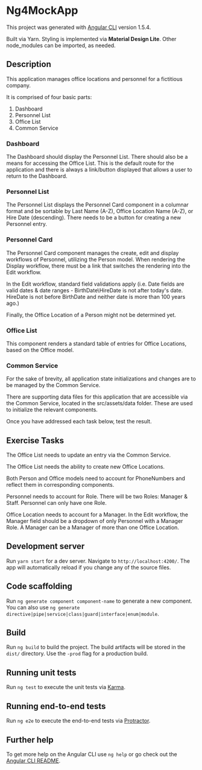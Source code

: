 # Ng4MockApp

This project was generated with [Angular CLI](https://github.com/angular/angular-cli) version 1.5.4.

Built via Yarn.
Styling is implemented via **Material Design Lite**.
Other node_modules can be imported, as needed.

## Description

This application manages office locations and personnel for a fictitious company.

It is comprised of four basic parts:

1. Dashboard
2. Personnel List
3. Office List
4. Common Service

### Dashboard

The Dashboard should display the Personnel List. There should also be a means for accessing the Office List. This is the default route for the application and there is always a link/button displayed that allows a user to return to the Dashboard.

### Personnel List

The Personnel List displays the Personnel Card component in a columnar format and be sortable by Last Name (A-Z), Office Location Name (A-Z), or Hire Date (descending). There needs to be a button for creating a new Personnel entry.

### Personnel Card

The Personnel Card component manages the create, edit and display workflows of Personnel, utilizing the Person model. When rendering the Display workflow, there must be a link that switches the rendering into the Edit workflow.

In the Edit workflow, standard field validations apply (i.e. Date fields are valid dates & date ranges - BirthDate\HireDate is not after today's date. HireDate is not before BirthDate and neither date is more than 100 years ago.)

Finally, the Office Location of a Person might not be determined yet.

### Office List

This component renders a standard table of entries for Office Locations, based on the Office model.

### Common Service

For the sake of brevity, all application state initializations and changes are to be managed by the Common Service. 

There are supporting data files for this application that are accessible via the Common Service, located in the src/assets/data folder. These are used to initialize the relevant components.

Once you have addressed each task below, test the result.

## Exercise Tasks

The Office List needs to update an entry via the Common Service.

The Office List needs the ability to create new Office Locations.

Both Person and Office models need to account for PhoneNumbers and reflect them in corresponding components.

Personnel needs to account for Role. There will be two Roles: Manager & Staff. Personnel can only have one Role.

Office Location needs to account for a Manager. In the Edit workflow, the Manager field should be a dropdown of only Personnel with a Manager Role. A Manager  can be a Manager of more than one Office Location.

## Development server

Run `yarn start` for a dev server. Navigate to `http://localhost:4200/`. The app will automatically reload if you change any of the source files.

## Code scaffolding

Run `ng generate component component-name` to generate a new component. You can also use `ng generate directive|pipe|service|class|guard|interface|enum|module`.

## Build

Run `ng build` to build the project. The build artifacts will be stored in the `dist/` directory. Use the `-prod` flag for a production build.

## Running unit tests

Run `ng test` to execute the unit tests via [Karma](https://karma-runner.github.io).

## Running end-to-end tests

Run `ng e2e` to execute the end-to-end tests via [Protractor](http://www.protractortest.org/).

## Further help

To get more help on the Angular CLI use `ng help` or go check out the [Angular CLI README](https://github.com/angular/angular-cli/blob/master/README.md).
